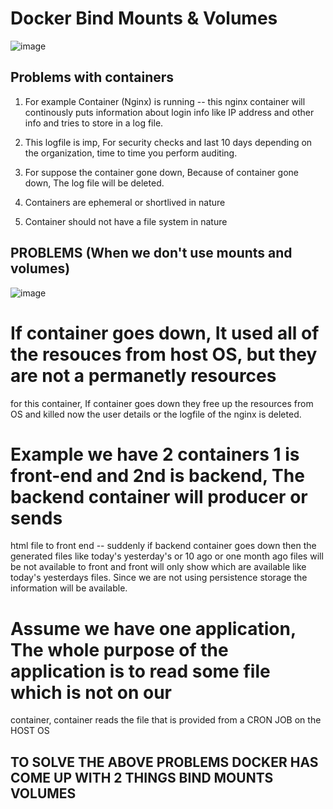 # Docker Bind Mounts & Volumes

![image](https://github.com/pavankumar0077/Devops-tools/assets/40380941/b36deda7-7f22-42e8-bcf0-54777098cbd4)

Problems with containers
--
1) For example Container (Nginx) is running -- this nginx container will continously puts information about login info like IP address and other info and tries to store in a log file.

2) This logfile is imp, For security checks and last 10 days depending on the organization, time to time you 
perform auditing.

3) For suppose the container gone down, Because of container gone down, The log file will be deleted.
4) Containers are ephemeral or shortlived in nature
5) Container should not have a file system in nature

PROBLEMS (When we don't use mounts and volumes)
--
![image](https://github.com/pavankumar0077/Devops-tools/assets/40380941/0c0e40da-57ad-4228-9453-3fd446848a65)

   
# If container goes down, It used all of the resouces from host OS, but they are not a permanetly resources
for this container, If container goes down they free up the resources from OS and killed now the user details
or the logfile of the nginx is deleted.


# Example we have 2 containers 1 is front-end and 2nd is backend, The backend container will producer or sends 
html file to front end -- suddenly if backend container goes down then the generated files like today's yesterday's or 10 ago or one month ago files will be not available to front and front will only show which are
available like today's yesterdays files. Since we are not using persistence storage the information will be 
available.

# Assume we have one application, The whole purpose of the application is to read some file which is not on our
container, container reads the file that is provided from a CRON JOB on the HOST OS

TO SOLVE THE ABOVE PROBLEMS DOCKER HAS COME UP WITH 2 THINGS
BIND MOUNTS
VOLUMES
--





